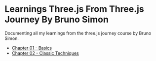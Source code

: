 # Learnings Three.js From Three.js Journey By Bruno Simon
Documenting all my learnings from the three.js journey course by Bruno Simon.

- [Chapter 01 - Basics](https://github.com/DvbyDt/Learning-Three.js/tree/main/Chapter%2001-%20Basics)
- [Chapter 02 - Classic Techniques](https://github.com/DvbyDt/Learning-Three.js/tree/main/Chapter%2002-%20Classic%20Techniques)
